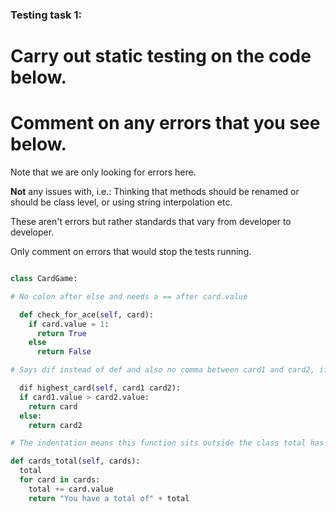 ### Testing task 1:

# Carry out static testing on the code below.

# Comment on any errors that you see below.

Note that we are only looking for errors here.

**Not** any issues with, i.e.:
Thinking that methods should be renamed or should be class level, or using string interpolation etc.

These aren't errors but rather standards that vary from developer to developer.

Only comment on errors that would stop the tests running.

```python

class CardGame:

# No colon after else and needs a == after card.value

  def check_for_ace(self, card):
    if card.value = 1:
      return True
    else
      return False

# Says dif instead of def and also no comma between card1 and card2, if statement not indented and return card should say card1

  dif highest_card(self, card1 card2):
  if card1.value > card2.value:
    return card
  else:
    return card2

# The indentation means this function sits outside the class total has no value, return needs to be outside the four loop, add a space after "total of" change + str(total)

def cards_total(self, cards):
  total
  for card in cards:
    total += card.value
    return "You have a total of" + total

```
